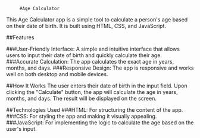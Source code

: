          #Age Calculator
         
This Age Calculator app is a simple tool to calculate a person's age based on their date of birth.
It is built using HTML, CSS, and JavaScript.

##Features

###User-Friendly Interface: A simple and intuitive interface that allows users to input their date of birth and quickly calculate their age.
###Accurate Calculation: The app calculates the exact age in years, months, and days.
###Responsive Design: The app is responsive and works well on both desktop and mobile devices.

##How It Works
The user enters their date of birth in the input field.
Upon clicking the "Calculate" button, the app will calculate the age in years, months, and days.
The result will be displayed on the screen.

##Technologies Used
###HTML: For structuring the content of the app.
###CSS: For styling the app and making it visually appealing.
###JavaScript: For implementing the logic to calculate the age based on the user's input.
